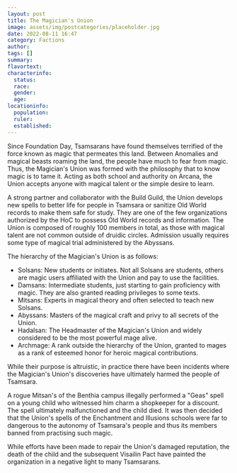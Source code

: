```yaml
---
layout: post
title: The Magician's Union
image: assets/img/postcategories/placeholder.jpg
date: 2022-08-11 16:47
category: Factions
author: 
tags: []
summary: 
flavortext: 
characterinfo:
  status: 
  race: 
  gender: 
  age: 
locationinfo:
  population: 
  ruler: 
  established: 
---
```


Since Foundation Day, Tsamsarans have found themselves terrified of the force known as magic that permeates this land. Between Anomalies and magical beasts roaming the land, the people have much to fear from magic. Thus, the Magician's Union was formed with the philosophy that to know magic is to tame it. Acting as both school and authority on Arcana, the Union accepts anyone with magical talent or the simple desire to learn.

A strong partner and collaborator with the Build Guild, the Union develops new spells to better life for people in Tsamsara or sanitize Old World records to make them safe for study. They are one of the few organizations authorized by the HoC to possess Old World records and information. The Union is composed of roughly 100 members in total, as those with magical talent are not common outside of druidic circles. Admission usually requires some type of magical trial administered by the Abyssans.

The hierarchy of the Magician's Union is as follows:
- Solsans: New students or initiates. Not all Solsans are students, others are magic users affiliated with the Union and pay to use the facilities.
- Damsans: Intermediate students, just starting to gain proficiency with magic. They are also granted reading privileges to some texts.
- Mitsans: Experts in magical theory and often selected to teach new Solsans.
- Abyssans: Masters of the magical craft and privy to all secrets of the Union.
- Hadalsan: The Headmaster of the Magician's Union and widely considered to be the most powerful mage alive.
- Archmage: A rank outside the hierarchy of the Union, granted to mages as a rank of esteemed honor for heroic magical contributions.

While their purpose is altruistic, in practice there have been incidents where the Magician's Union's discoveries have ultimately harmed the people of Tsamsara. 

A rogue Mitsan's of the Benthia campus illegally performed a "Geas" spell on a young child who witnessed him charm a shopkeeper for a discount. The spell ultimately malfunctioned and the child died. It was then decided that the Union's spells of the Enchantment and Illusions schools were far to dangerous to the autonomy of Tsamsara's people and thus its members banned from practising such magic. 

While efforts have been made to repair the Union's damaged reputation, the death of the child and the subsequent Visailin Pact have painted the organization in a negative light to many Tsamsarans.